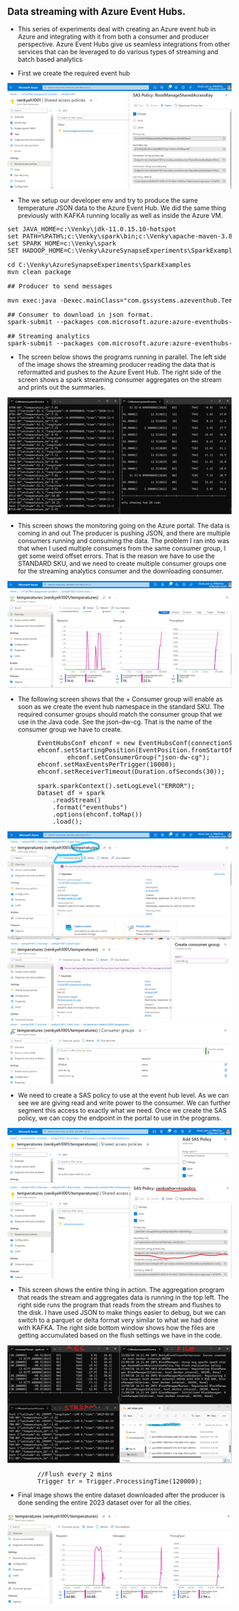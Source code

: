 ## Data streaming with Azure Event Hubs. 

* This series of experiments deal with creating an Azure event hub in Azure and integrating with it from both a consumer and producer perspective. Azure Event Hubs give us seamless integrations from other services that can be leveraged to do various types of streaming and batch based analytics

* First we create the required event hub 
<img src="../images/azeventhub_01.png" />

* The we setup our developer env and try to produce the same temperature JSON data to the Azure Event Hub. We did the same thing previously with KAFKA running locally as well as inside the Azure VM. 

<pre>
set JAVA_HOME=c:\Venky\jdk-11.0.15.10-hotspot
set PATH=%PATH%;c:\Venky\spark\bin;c:\Venky\apache-maven-3.8.6\bin
set SPARK_HOME=c:\Venky\spark
SET HADOOP_HOME=C:\Venky\AzureSynapseExperiments\SparkExamples

cd C:\Venky\AzureSynapseExperiments\SparkExamples
mvn clean package

## Producer to send messages 

mvn exec:java -Dexec.mainClass="com.gssystems.azeventhub.TemperaturesProducer" -Dexec.args="C:\Venky\DP-203\AzureSynapseExperiments\datafiles\streaming\output\part-00000-2fa6257f-a51c-41e6-9572-630bf2a22bfd-c000.json C:\Venky\DP-203\AzureSynapseExperiments\datafiles\streaming\location_master\part-00000-9ce98557-48be-4823-bfb3-a0764b296729-c000.json"

## Consumer to download in json format.
spark-submit --packages com.microsoft.azure:azure-eventhubs-spark_2.12:2.3.22 --conf spark.sql.streaming.checkpointLocation=file:///C:\Venky\spark_checkpoints\ --master local[4] --class com.gssystems.azeventhub.AEHStreamToJSONDownloader target/SparkExamples-1.0-SNAPSHOT.jar file:///C:/Venky/DP-203/AzureSynapseExperiments/datafiles/aeh_temps_json

## Streaming analytics 
spark-submit --packages com.microsoft.azure:azure-eventhubs-spark_2.12:2.3.22  --master local[4] --class com.gssystems.azeventhub.WeatherSparkStreaming target/SparkExamples-1.0-SNAPSHOT.jar
</pre>

* The screen below shows the programs running in parallel. The left side of the image shows the streaming producer reading the data that is reformatted and pushes to the Azure Event Hub. The right side of the screen shows a spark streaming consumer aggregates on the stream and prints out the summaries.

<img src="../images/azeventhub_02.png" />

* This screen shows the monitoring going on the Azure portal. The data is coming in and out The producer is pushing JSON, and there are multiple consumers running and consuming the data. The problem I ran into was that when I used multiple consumers from the same consumer group, I get some weird offset errors. That is the reason we have to use the STANDARD SKU, and we need to create multiple consumer groups one for the streaming analytics consumer and the downloading consumer. 

<img src="../images/azeventhub_03.png" />

* The following screen shows that the + Consumer group will enable as soon as we create the event hub namespace in the standard SKU. The required consumer groups should match the consumer group that we use in the Java code. See the json-dw-cg. That is the name of the consumer group we have to create.

<pre>
        EventHubsConf ehconf = new EventHubsConf(connectionString);
        ehconf.setStartingPosition(EventPosition.fromStartOfStream());
                ehconf.setConsumerGroup("json-dw-cg");
        ehconf.setMaxEventsPerTrigger(10000);
        ehconf.setReceiverTimeout(Duration.ofSeconds(30));
  
		spark.sparkContext().setLogLevel("ERROR");
        Dataset<Row> df = spark
            .readStream()
            .format("eventhubs")
            .options(ehconf.toMap())
            .load();
</pre>

<img src="../images/azeventhub_04.png" />

<img src="../images/azeventhub_05.png" />

<img src="../images/azeventhub_06.png" />

* We need to create a  SAS policy to use at the event hub level. As we can see we are giving read and write power to the consumer. We can further segment this access to exactly what we need. Once we create the SAS policy, we can copy the endpoint in the portal to use in the programs.

<img src="../images/azeventhub_07.png" />

<img src="../images/azeventhub_08.png" />

* This screen shows the entire thing in action. The aggregation program that reads the stream and aggregates data is running in the top left. The right side runs the program that reads from the stream and flushes to the disk. I have used JSON to make things easier to debug, but we can switch to a parquet or delta format very similar to what we had done with KAFKA. The right side bottom window shows how the files are getting accumulated based on the flush settings we have in the code.

<img src="../images/azeventhub_09.png" />

<pre>
        //Flush every 2 mins
        Trigger tr = Trigger.ProcessingTime(120000);
</pre>

* Final image shows the entire dataset downloaded after the producer is done sending the entire 2023 dataset over for all the cities. 

<img src="../images/azeventhub_10.png" />